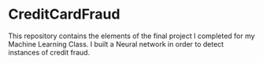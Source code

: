 # CreditCardFraud
This repository contains the elements of the final project I completed for my Machine Learning Class. I built a Neural network in order to detect instances of credit fraud.
